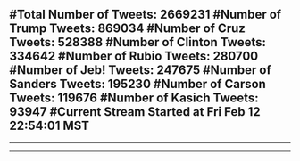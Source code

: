 #Total Number of Tweets: 2669231 
#Number of Trump Tweets: 869034
#Number of Cruz Tweets: 528388
#Number of Clinton Tweets: 334642
#Number of Rubio Tweets: 280700
#Number of Jeb! Tweets: 247675
#Number of Sanders Tweets: 195230
#Number of Carson Tweets: 119676
#Number of Kasich Tweets: 93947
#Current Stream Started at Fri Feb 12 22:54:01 MST
---
---
---
